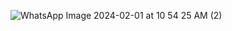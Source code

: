 ![WhatsApp Image 2024-02-01 at 10 54 25 AM (2)](https://github.com/Medosha22/Mastering-Embedded-Systems-Online-Diploma/assets/125259963/df4adcbb-e402-4917-bf1b-a836c0191e11)
